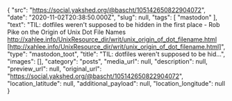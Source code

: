 {
  "src": "https://social.yakshed.org/@bascht/105142650822904072",
  "date": "2020-11-02T20:38:50.000Z",
  "slug": null,
  "tags": [
    "mastodon"
  ],
  "text": "TIL: dotfiles weren't supposed to be hidden in the first place - Rob Pike on the Origin of Unix Dot File Names http://xahlee.info/UnixResource_dir/writ/unix_origin_of_dot_filename.html [http://xahlee.info/UnixResource_dir/writ/unix_origin_of_dot_filename.html]",
  "type": "mastodon_toot",
  "title": "TIL: dotfiles weren't supposed to be hid…",
  "images": [],
  "category": "posts",
  "media_url": null,
  "description": null,
  "preview_url": null,
  "original_url": "https://social.yakshed.org/@bascht/105142650822904072",
  "location_latitude": null,
  "additional_payload": null,
  "location_longitude": null
}